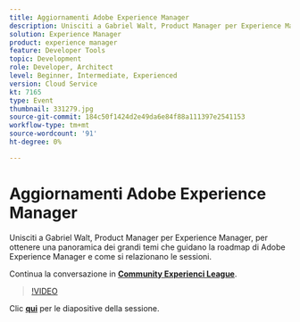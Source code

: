 ```yaml
---
title: Aggiornamenti Adobe Experience Manager
description: Unisciti a Gabriel Walt, Product Manager per Experience Manager, per ottenere una panoramica dei grandi temi che guidano la roadmap di Adobe Experience Manager e come si relazionano le sessioni. Questa sessione è stata distribuita come parte dell’evento Contenuto Adobe Developers Live.
solution: Experience Manager
product: experience manager
feature: Developer Tools
topic: Development
role: Developer, Architect
level: Beginner, Intermediate, Experienced
version: Cloud Service
kt: 7165
type: Event
thumbnail: 331279.jpg
source-git-commit: 184c50f1424d2e49da6e84f88a111397e2541153
workflow-type: tm+mt
source-wordcount: '91'
ht-degree: 0%

---
```



# Aggiornamenti Adobe Experience Manager

Unisciti a Gabriel Walt, Product Manager per Experience Manager, per ottenere una panoramica dei grandi temi che guidano la roadmap di Adobe Experience Manager e come si relazionano le sessioni.

Continua la conversazione in **[Community Experienci League](http://adobe.ly/36Yd3v6)**.

>[!VIDEO](https://video.tv.adobe.com/v/331279/?quality=12&learn=on&hidetitle=true)

Clic **[qui](/help/adobe-developers-live/assets/experience-manager-updates.pdf)** per le diapositive della sessione.
